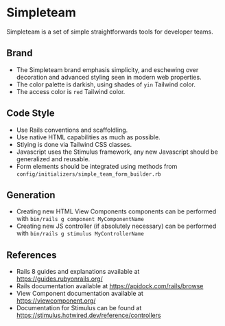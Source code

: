 # Simpleteam

Simpleteam is a set of simple straightforwards tools for developer teams.

## Brand

- The Simpleteam brand emphasis simplicity, and eschewing over decoration and advanced styling
  seen in modern web properties.
- The color palette is darkish, using shades of `yin` Tailwind color.
- The access color is `red` Tailwind color.

## Code Style

- Use Rails conventions and scaffoldling.
- Use native HTML capabilities as much as possible.
- Stlying is done via Tailwind CSS classes.
- Javascript uses the Stimulus framework, any new Javascript should be generalized and reusable.
- Form elements should be integrated using methods from `config/initializers/simple_team_form_builder.rb`

## Generation

- Creating new HTML View Components components can be performed with `bin/rails g component MyComponentName`
- Creating new JS controller (if absolutely necessary) can be performed with `bin/rails g stimulus MyControllerName`

## References

- Rails 8 guides and explanations available at https://guides.rubyonrails.org/
- Rails documentation available at https://apidock.com/rails/browse
- View Component documentation available at https://viewcomponent.org/
- Documentation for Stimulus can be found at https://stimulus.hotwired.dev/reference/controllers

